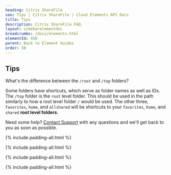 ```yaml
---
heading: Citrix ShareFile
seo: Tips | Citrix ShareFile | Cloud Elements API Docs
title: Tips
description: Citrix ShareFile FAQ.
layout: sidebarelementdoc
breadcrumbs: /docs/elements.html
elementId: 450
parent: Back to Element Guides
order: 50
---
```


## Tips

What's the difference between the `/root` and `/top` folders?

Some folders have shortcuts, which serve as folder names as well as IDs.  The `/top` folder is the `root` level folder.  This should be used in the path similarly to how a root level folder `/` would be used.  The other three, `favorites`, `home`, and `allshared` will be shortcuts to your `favorites`, `home`, and `shared` __root level folders__.


Need some help? [Contact Support](mailto:support@cloud-elements.com) with any questions and we'll get back to you as soon as possible.

{% include padding-all.html %}

{% include padding-all.html %}

{% include padding-all.html %}

{% include padding-all.html %}

